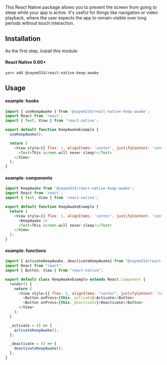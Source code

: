 This React Native package allows you to prevent the screen from going to sleep while your app is active. It's useful for things like navigation or video playback, where the user expects the app to remain visible over long periods without touch interaction.

## Installation

As the first step, install this module:

#### React Native 0.60+

`yarn add @sayem314/react-native-keep-awake`

## Usage

#### example: hooks

```js
import { useKeepAwake } from '@sayem314/react-native-keep-awake';
import React from 'react';
import { Text, View } from 'react-native';

export default function KeepAwakeExample {
  useKeepAwake();

  return (
    <View style={{ flex: 1, alignItems: 'center', justifyContent: 'center' }}>
      <Text>This screen will never sleep!</Text>
    </View>
  );
}
```

#### example: components

```js
import KeepAwake from '@sayem314/react-native-keep-awake';
import React from 'react';
import { Text, View } from 'react-native';

export default function KeepAwakeExample {
  return (
    <View style={{ flex: 1, alignItems: 'center', justifyContent: 'center' }}>
      <KeepAwake />
      <Text>This screen will never sleep!</Text>
    </View>
  );
}
```

#### example: functions

```js
import { activateKeepAwake, deactivateKeepAwake} from "@sayem314/react-native-keep-awake";
import React from "react";
import { Button, View } from "react-native";

export default class KeepAwakeExample extends React.Component {
  render() {
    return (
      <View style={{ flex: 1, alignItems: "center", justifyContent: "center" }}>
        <Button onPress={this._activate}>Activate</Button>
        <Button onPress={this._deactivate}>Deactivate</Button>
      </View>
    );
  }

  _activate = () => {
    activateKeepAwake();
  };

  _deactivate = () => {
    deactivateKeepAwake();
  };
}
```
